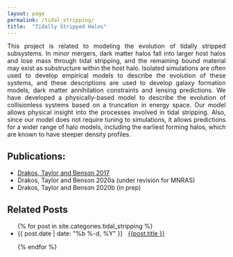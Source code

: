 ```yaml
---
layout: page
permalink: /tidal_stripping/
title:  "Tidally Stripped Halos"
---
```



<p style="text-align:justify">
This project is related to modeling the evolution of tidally stripped subsystems. In minor mergers, dark matter halos fall into larger host halos and lose mass through tidal stripping, and the remaining bound material may exist as substructure within the host halo. Isolated simulations are often used to develop empirical models to describe the evolution of these systems, and these descriptions are used to develop galaxy formation models, dark matter annihilation constraints and lensing predictions. We have developed a physically-based model to describe the evolution of collisionless systems based on a truncation in energy space. Our model allows physical insight into the processes involved in tidal stripping. Also, since our model does not require tuning to simulations, it allows predictions for a wider range of halo models, including the earliest forming halos, which are known to have steeper density profiles.
</p>

<h2> Publications: </h2>
<ul>
<li> <a href="https://ui.adsabs.harvard.edu/abs/2017MNRAS.468.2345D/abstract">Drakos, Taylor and Benson 2017</a> </li>
<li> Drakos, Taylor and Benson 2020a (under revision for MNRAS) </li>
<li> Drakos, Taylor and Benson 2020b (in prep) </li>
</ul>


<h2 class="page-heading">Related Posts</h2>

<ul class="post-list">
  {% for post in site.categories.tidal_stripping %}

  <li>
    <span>{{ post.date | date: "%b %-d, %Y" }}</span> &nbsp; <a href="{{ post.url | prepend: site.baseurl }}">{{post.title }}</a>
  </li>

  {% endfor %}
</ul>
